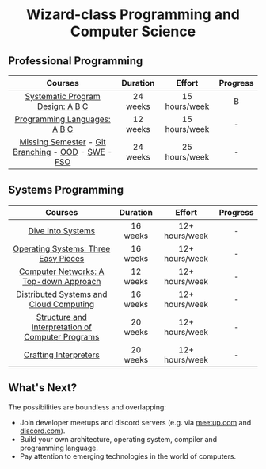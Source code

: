<div align="center" style="text-align: center">
<h1>Wizard-class Programming and Computer Science</h1>
</div>

## Professional Programming
Courses | Duration | Effort | Progress
:--: | :--: | :--: | :--:
[Systematic Program Design: A](https://www.edx.org/learn/coding/university-of-british-columbia-how-to-code-simple-data) [B](https://www.edx.org/learn/coding/university-of-british-columbia-how-to-code-complex-data) [C](https://course.ccs.neu.edu/cs2510sp22/index.html)  | 24 weeks | 15 hours/week | B
[Programming Languages: A](https://www.coursera.org/learn/programming-languages) [B](https://www.coursera.org/learn/programming-languages-part-b) [C](https://www.coursera.org/learn/programming-languages-part-c) | 12 weeks | 15 hours/week | -
[Missing Semester](https://missing.csail.mit.edu/) - [Git Branching](https://learngitbranching.js.org/) - [OOD](https://course.ccs.neu.edu/cs3500f19/) - [SWE](https://www.edx.org/learn/software-engineering/university-of-british-columbia-software-engineering-introduction) - [FSO](https://fullstackopen.com/en/)  | 24 weeks | 25 hours/week | -

## Systems Programming
Courses | Duration | Effort | Progress
:--: | :--: | :--:   | :--:
[Dive Into Systems](https://diveintosystems.org/) | 16 weeks | 12+ hours/week | -
[Operating Systems: Three Easy Pieces](coursepages/ostep/README.md) | 16 weeks | 12+ hours/week | -
[Computer Networks: A Top-down](http://gaia.cs.umass.edu/kurose_ross/online_lectures.htm)[ Approach](http://gaia.cs.umass.edu/kurose_ross/wireshark.php) | 12 weeks | 12+ hours/week | -
[Distributed Systems and Cloud Computing](https://www.coursera.org/specializations/cloud-computing) | 16 weeks | 12+ hours/week | -
[Structure and Interpretation of Computer Programs](https://mitp-content-server.mit.edu/books/content/sectbyfn/books_pres_0/6515/sicp.zip/index.html) | 20 weeks | 12+ hours/week | -
[Crafting Interpreters](https://craftinginterpreters.com/)  | 20 weeks | 12+ hours/week | -

## What's Next?
The possibilities are boundless and overlapping:
- Join developer meetups and discord servers (e.g. via [meetup.com](https://www.meetup.com/) and [discord.com](https://www.discord.com)).
- Build your own architecture, operating system, compiler and programming language.
- Pay attention to emerging technologies in the world of computers.
